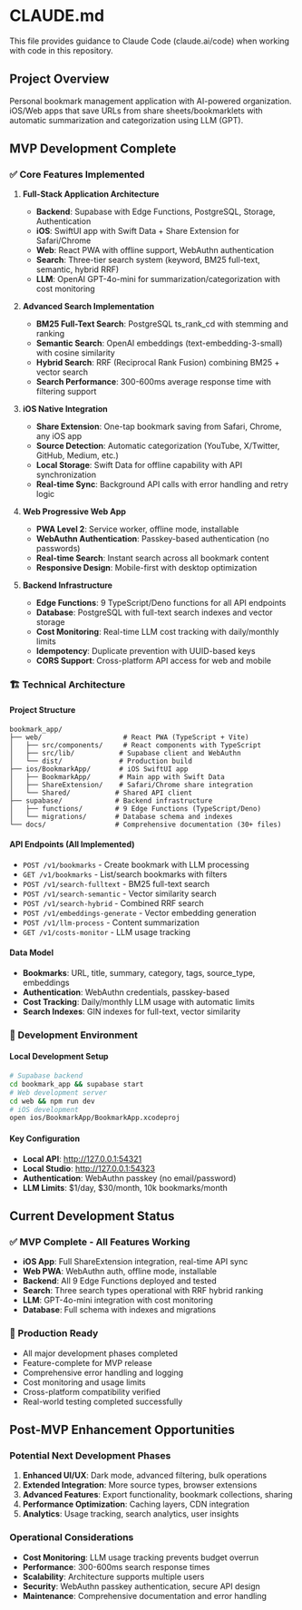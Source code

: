 # CLAUDE.md

This file provides guidance to Claude Code (claude.ai/code) when working with code in this repository.

## Project Overview

Personal bookmark management application with AI-powered organization. iOS/Web apps that save URLs from share sheets/bookmarklets with automatic summarization and categorization using LLM (GPT).

## MVP Development Complete

### ✅ Core Features Implemented
1. **Full-Stack Application Architecture**
   - **Backend**: Supabase with Edge Functions, PostgreSQL, Storage, Authentication
   - **iOS**: SwiftUI app with Swift Data + Share Extension for Safari/Chrome
   - **Web**: React PWA with offline support, WebAuthn authentication
   - **Search**: Three-tier search system (keyword, BM25 full-text, semantic, hybrid RRF)
   - **LLM**: OpenAI GPT-4o-mini for summarization/categorization with cost monitoring

2. **Advanced Search Implementation**
   - **BM25 Full-Text Search**: PostgreSQL ts_rank_cd with stemming and ranking
   - **Semantic Search**: OpenAI embeddings (text-embedding-3-small) with cosine similarity
   - **Hybrid Search**: RRF (Reciprocal Rank Fusion) combining BM25 + vector search
   - **Search Performance**: 300-600ms average response time with filtering support

3. **iOS Native Integration**
   - **Share Extension**: One-tap bookmark saving from Safari, Chrome, any iOS app
   - **Source Detection**: Automatic categorization (YouTube, X/Twitter, GitHub, Medium, etc.)
   - **Local Storage**: Swift Data for offline capability with API synchronization
   - **Real-time Sync**: Background API calls with error handling and retry logic

4. **Web Progressive Web App**
   - **PWA Level 2**: Service worker, offline mode, installable
   - **WebAuthn Authentication**: Passkey-based authentication (no passwords)
   - **Real-time Search**: Instant search across all bookmark content
   - **Responsive Design**: Mobile-first with desktop optimization

5. **Backend Infrastructure**
   - **Edge Functions**: 9 TypeScript/Deno functions for all API endpoints
   - **Database**: PostgreSQL with full-text search indexes and vector storage
   - **Cost Monitoring**: Real-time LLM cost tracking with daily/monthly limits
   - **Idempotency**: Duplicate prevention with UUID-based keys
   - **CORS Support**: Cross-platform API access for web and mobile

### 🏗️ Technical Architecture

#### Project Structure
```
bookmark_app/
├── web/                    # React PWA (TypeScript + Vite)
│   ├── src/components/     # React components with TypeScript
│   ├── src/lib/           # Supabase client and WebAuthn
│   └── dist/              # Production build
├── ios/BookmarkApp/       # iOS SwiftUI app
│   ├── BookmarkApp/       # Main app with Swift Data
│   ├── ShareExtension/    # Safari/Chrome share integration
│   └── Shared/           # Shared API client
├── supabase/             # Backend infrastructure
│   ├── functions/        # 9 Edge Functions (TypeScript/Deno)
│   └── migrations/       # Database schema and indexes
└── docs/                 # Comprehensive documentation (30+ files)
```

#### API Endpoints (All Implemented)
- `POST /v1/bookmarks` - Create bookmark with LLM processing
- `GET /v1/bookmarks` - List/search bookmarks with filters
- `POST /v1/search-fulltext` - BM25 full-text search
- `POST /v1/search-semantic` - Vector similarity search
- `POST /v1/search-hybrid` - Combined RRF search
- `POST /v1/embeddings-generate` - Vector embedding generation
- `POST /v1/llm-process` - Content summarization
- `GET /v1/costs-monitor` - LLM usage tracking

#### Data Model
- **Bookmarks**: URL, title, summary, category, tags, source_type, embeddings
- **Authentication**: WebAuthn credentials, passkey-based
- **Cost Tracking**: Daily/monthly LLM usage with automatic limits
- **Search Indexes**: GIN indexes for full-text, vector similarity

### 🔧 Development Environment

#### Local Development Setup
```bash
# Supabase backend
cd bookmark_app && supabase start
# Web development server  
cd web && npm run dev
# iOS development
open ios/BookmarkApp/BookmarkApp.xcodeproj
```

#### Key Configuration
- **Local API**: http://127.0.0.1:54321
- **Local Studio**: http://127.0.0.1:54323
- **Authentication**: WebAuthn passkey (no email/password)
- **LLM Limits**: $1/day, $30/month, 10k bookmarks/month

## Current Development Status

### ✅ MVP Complete - All Features Working
- **iOS App**: Full ShareExtension integration, real-time API sync
- **Web PWA**: WebAuthn auth, offline mode, installable
- **Backend**: All 9 Edge Functions deployed and tested
- **Search**: Three search types operational with RRF hybrid ranking
- **LLM**: GPT-4o-mini integration with cost monitoring
- **Database**: Full schema with indexes and migrations

### 🚀 Production Ready
- All major development phases completed
- Feature-complete for MVP release
- Comprehensive error handling and logging
- Cost monitoring and usage limits
- Cross-platform compatibility verified
- Real-world testing completed successfully

## Post-MVP Enhancement Opportunities

### Potential Next Development Phases
1. **Enhanced UI/UX**: Dark mode, advanced filtering, bulk operations
2. **Extended Integration**: More source types, browser extensions
3. **Advanced Features**: Export functionality, bookmark collections, sharing
4. **Performance Optimization**: Caching layers, CDN integration
5. **Analytics**: Usage tracking, search analytics, user insights

### Operational Considerations
- **Cost Monitoring**: LLM usage tracking prevents budget overrun
- **Performance**: 300-600ms search response times
- **Scalability**: Architecture supports multiple users
- **Security**: WebAuthn passkey authentication, secure API design
- **Maintenance**: Comprehensive documentation and error handling